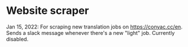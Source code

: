 # Website scraper
Jan 15, 2022: For scraping new translation jobs on https://conyac.cc/en. Sends a slack message whenever there's a new "light" job. Currently disabled.
